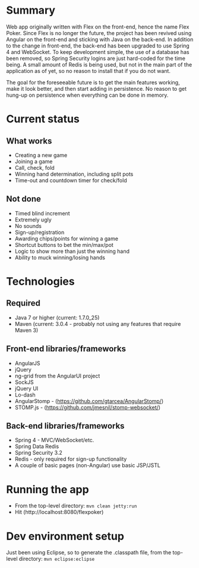 Summary
======

Web app originally written with Flex on the front-end, hence the name Flex Poker.  Since Flex is no longer the future, the project has been revived using Angular on the front-end and sticking with Java on the back-end.  In addition to the change in front-end, the back-end has been upgraded to use Spring 4 and WebSocket.  To keep development simple, the use of a database has been removed, so Spring Security logins are just hard-coded for the time being.  A small amount of Redis is being used, but not in the main part of the application as of yet, so no reason to install that if you do not want.

The goal for the foreseeable future is to get the main features working, make it look better, and then start adding in persistence.  No reason to get hung-up on persistence when everything can be done in memory.

Current status
==============

What works
----------

* Creating a new game
* Joining a game
* Call, check, fold
* Winning hand determination, including split pots
* Time-out and countdown timer for check/fold

Not done
--------

* Timed blind increment
* Extremely ugly
* No sounds
* Sign-up/registration
* Awarding chips/points for winning a game
* Shortcut buttons to bet the min/max/pot
* Logic to show more than just the winning hand
* Ability to muck winning/losing hands

Technologies
============

Required
--------

* Java 7 or higher (current: 1.7.0_25)
* Maven (current: 3.0.4 - probably not using any features that require Maven 3)

Front-end libraries/frameworks
------------------------------

* AngularJS
* jQuery
* ng-grid from the AngularUI project
* SockJS
* jQuery UI
* Lo-dash
* AngularStomp - (https://github.com/gtarcea/AngularStomp/)
* STOMP.js - (https://github.com/jmesnil/stomp-websocket/)

Back-end libraries/frameworks
-----------------------------

* Spring 4 - MVC/WebSocket/etc.
* Spring Data Redis
* Spring Security 3.2
* Redis - only required for sign-up functionality
* A couple of basic pages (non-Angular) use basic JSP/JSTL

Running the app
===============

* From the top-level directory: `mvn clean jetty:run`
* Hit (http://localhost:8080/flexpoker)

Dev environment setup
=====================

Just been using Eclipse, so to generate the .classpath file, from the top-level directory: `mvn eclipse:eclipse`